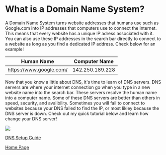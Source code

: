 # What is a Domain Name System?

A Domain Name System turns website addresses that  humans use such as Google.com into IP addresses that computers use to connect the internet.
This means that every website has a unique IP adress associated with it. You can also use these IP addresses in the search bar directly to connect to a website as long as you find a dedicated IP address. Check below for an example!

| Human Name | Computer Name |
| ------ | ------ |
| https://www.google.com/ | 142.250.189.228 |        

Now that you know a little about DNS, it's time to learn of DNS servers. DNS servers are where your internet connection go when you type in a new website name into the search bar. These servers resolve the human name into a computer name. Some of these DNS servers are better than others in speed, security, and avalibility. Sometimes you will fail to connect to websites because your DNS failed to find the IP, or most likley because the DNS server is down. Check out my quick tutorial below and learn how change your DNS server! 

![](https://www.akamai.com/site/en/images/article/2023/how-dns-works.png)

[DNS Setup Guide](DNSTutorial.md)

[Home Page](README.md)
